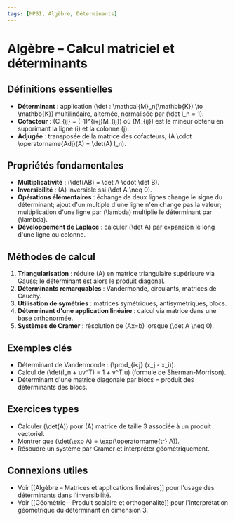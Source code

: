```yaml
---
tags: [MPSI, Algèbre, Déterminants]
---
```


# Algèbre – Calcul matriciel et déterminants

## Définitions essentielles
- **Déterminant** : application \(\det : \mathcal{M}_n(\mathbb{K}) \to \mathbb{K}\) multilinéaire, alternée, normalisée par \(\det I_n = 1\).
- **Cofacteur** : \(C_{ij} = (-1)^{i+j}M_{ij}\) où \(M_{ij}\) est le mineur obtenu en supprimant la ligne \(i\) et la colonne \(j\).
- **Adjugée** : transposée de la matrice des cofacteurs; \(A \cdot \operatorname{Adj}(A) = \det(A) I_n\).

## Propriétés fondamentales
- **Multiplicativité** : \(\det(AB) = \det A \cdot \det B\).
- **Inversibilité** : \(A\) inversible ssi \(\det A \neq 0\).
- **Opérations élémentaires** : échange de deux lignes change le signe du déterminant; ajout d'un multiple d'une ligne n'en change pas la valeur; multiplication d'une ligne par \(\lambda\) multiplie le déterminant par \(\lambda\).
- **Développement de Laplace** : calculer \(\det A\) par expansion le long d'une ligne ou colonne.

## Méthodes de calcul
1. **Triangularisation** : réduire \(A\) en matrice triangulaire supérieure via Gauss; le déterminant est alors le produit diagonal.
2. **Déterminants remarquables** : Vandermonde, circulants, matrices de Cauchy.
3. **Utilisation de symétries** : matrices symétriques, antisymétriques, blocs.
4. **Déterminant d'une application linéaire** : calcul via matrice dans une base orthonormée.
5. **Systèmes de Cramer** : résolution de \(Ax=b\) lorsque \(\det A \neq 0\).

## Exemples clés
- Déterminant de Vandermonde : \(\prod_{i<j} (x_j - x_i)\).
- Calcul de \(\det(I_n + uv^T) = 1 + v^T u\) (formule de Sherman-Morrison).
- Déterminant d'une matrice diagonale par blocs = produit des déterminants des blocs.

## Exercices types
- Calculer \(\det(A)\) pour \(A\) matrice de taille 3 associée à un produit vectoriel.
- Montrer que \(\det(\exp A) = \exp(\operatorname{tr} A)\).
- Résoudre un système par Cramer et interpréter géométriquement.

## Connexions utiles
- Voir [[Algèbre – Matrices et applications linéaires]] pour l'usage des déterminants dans l'inversibilité.
- Voir [[Géométrie – Produit scalaire et orthogonalité]] pour l'interprétation géométrique du déterminant en dimension 3.

